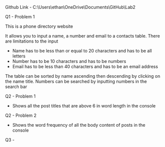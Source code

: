 Github Link - C:\Users\ethan\OneDrive\Documents\GitHub\Lab2

Q1 - Problem 1

This is a phone directory website

It allows you to input a name, a number and email to a contacts table.
There are limitations to the input 
- Name has to be less than or equal to 20 characters and has to be all letters
- Number has to be 10 characters and has to be numbers
- Email has to be less than 40 characters and has to be an email address

The table can be sorted by name ascending then descending by clicking on the name title.
Numbers can be searched by inputting numbers in the search bar


Q2 - Problem 1

- Shows all the post titles that are above 6 in word length in the console

Q2 - Problem 2

- Shows the word frequency of all the body content of posts in the console



Q3 - 